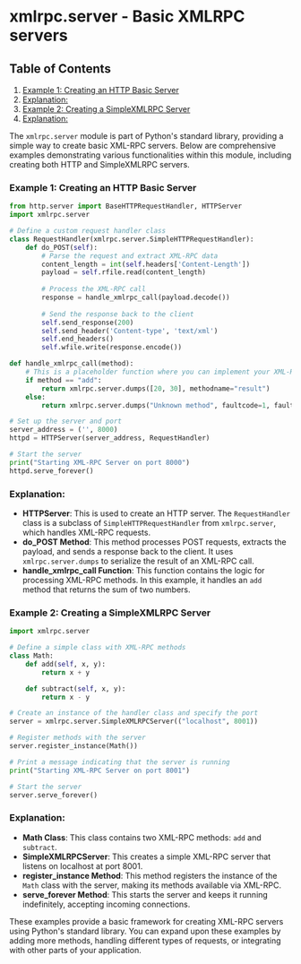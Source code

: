 # xmlrpc.server - Basic XMLRPC servers
## Table of Contents

1. [Example 1: Creating an HTTP Basic Server](#example-1-creating-an-http-basic-server)
2. [Explanation:](#explanation)
3. [Example 2: Creating a SimpleXMLRPC Server](#example-2-creating-a-simplexmlrpc-server)
4. [Explanation:](#explanation)



The `xmlrpc.server` module is part of Python's standard library, providing a simple way to create basic XML-RPC servers. Below are comprehensive examples demonstrating various functionalities within this module, including creating both HTTP and SimpleXMLRPC servers.

### Example 1: Creating an HTTP Basic Server

```python
from http.server import BaseHTTPRequestHandler, HTTPServer
import xmlrpc.server

# Define a custom request handler class
class RequestHandler(xmlrpc.server.SimpleHTTPRequestHandler):
    def do_POST(self):
        # Parse the request and extract XML-RPC data
        content_length = int(self.headers['Content-Length'])
        payload = self.rfile.read(content_length)
        
        # Process the XML-RPC call
        response = handle_xmlrpc_call(payload.decode())
        
        # Send the response back to the client
        self.send_response(200)
        self.send_header('Content-type', 'text/xml')
        self.end_headers()
        self.wfile.write(response.encode())

def handle_xmlrpc_call(method):
    # This is a placeholder function where you can implement your XML-RPC logic
    if method == "add":
        return xmlrpc.server.dumps([20, 30], methodname="result")
    else:
        return xmlrpc.server.dumps("Unknown method", faultcode=1, faultstring="Method not found")

# Set up the server and port
server_address = ('', 8000)
httpd = HTTPServer(server_address, RequestHandler)

# Start the server
print("Starting XML-RPC Server on port 8000")
httpd.serve_forever()
```

### Explanation:
- **HTTPServer**: This is used to create an HTTP server. The `RequestHandler` class is a subclass of `SimpleHTTPRequestHandler` from `xmlrpc.server`, which handles XML-RPC requests.
- **do_POST Method**: This method processes POST requests, extracts the payload, and sends a response back to the client. It uses `xmlrpc.server.dumps` to serialize the result of an XML-RPC call.
- **handle_xmlrpc_call Function**: This function contains the logic for processing XML-RPC methods. In this example, it handles an `add` method that returns the sum of two numbers.

### Example 2: Creating a SimpleXMLRPC Server

```python
import xmlrpc.server

# Define a simple class with XML-RPC methods
class Math:
    def add(self, x, y):
        return x + y

    def subtract(self, x, y):
        return x - y

# Create an instance of the handler class and specify the port
server = xmlrpc.server.SimpleXMLRPCServer(("localhost", 8001))

# Register methods with the server
server.register_instance(Math())

# Print a message indicating that the server is running
print("Starting XML-RPC Server on port 8001")

# Start the server
server.serve_forever()
```

### Explanation:
- **Math Class**: This class contains two XML-RPC methods: `add` and `subtract`.
- **SimpleXMLRPCServer**: This creates a simple XML-RPC server that listens on localhost at port 8001.
- **register_instance Method**: This method registers the instance of the `Math` class with the server, making its methods available via XML-RPC.
- **serve_forever Method**: This starts the server and keeps it running indefinitely, accepting incoming connections.

These examples provide a basic framework for creating XML-RPC servers using Python's standard library. You can expand upon these examples by adding more methods, handling different types of requests, or integrating with other parts of your application.
